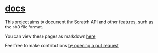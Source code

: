 # [docs](https://scratch-api.github.io/docs/)

This project aims to document the Scratch API and other features, such as the sb3 file format.

You can view these pages as markdown [here](https://scratch-api.github.io/docs/)

Feel free to make contributions [by opening a pull request](https://github.com/scratch-api/docs/pulls)